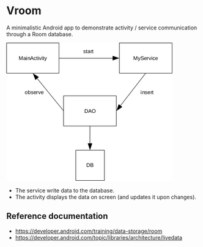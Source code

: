 # Vroom
A minimalistic Android app to demonstrate activity / service communication through a Room database.

![General design](/doc/design.png)

* The service write data to the database.
* The activity displays the data on screen (and updates it upon changes).

## Reference documentation

* https://developer.android.com/training/data-storage/room
* https://developer.android.com/topic/libraries/architecture/livedata
